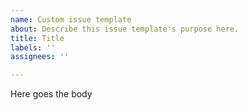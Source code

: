```yaml
---
name: Custom issue template
about: Describe this issue template's purpose here.
title: Title
labels: ''
assignees: ''

---
```


Here goes the body
